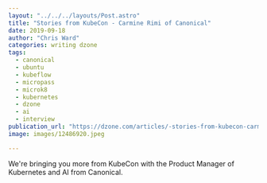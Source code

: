 ```yaml
---
layout: "../../../layouts/Post.astro"
title: "Stories from KubeCon - Carmine Rimi of Canonical"
date: 2019-09-18
author: "Chris Ward"
categories: writing dzone
tags: 
  - canonical
  - ubuntu
  - kubeflow
  - micropass
  - microk8
  - kubernetes
  - dzone
  - ai
  - interview
publication_url: "https://dzone.com/articles/-stories-from-kubecon-carmine-rimi-of-canonical"
image: images/12486920.jpeg

---
```

We're bringing you more from KubeCon with the Product Manager of Kubernetes and AI from Canonical.

